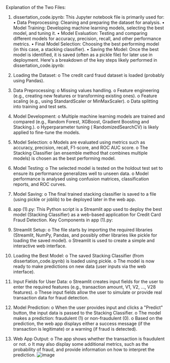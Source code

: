 Explanation of the Two Files:
1. dissertation_code.ipynb:
This Jupyter notebook file is primarily used for:
•	Data Preprocessing: Cleaning and preparing the dataset for analysis.
•	Model Training: Developing machine learning models, selecting the best model, and tuning it.
•	Model Evaluation: Testing and comparing different models for accuracy, precision, recall, and other performance metrics.
•	Final Model Selection: Choosing the best performing model (in this case, a stacking classifier).
•	Saving the Model: Once the best model is identified, it is saved (often as a pickle file) for later use in deployment.
Here's a breakdown of the key steps likely performed in dissertation_code.ipynb:
1.	Loading the Dataset:
o	The credit card fraud dataset is loaded (probably using Pandas).
2.	Data Preprocessing:
o	Missing values handling.
o	Feature engineering (e.g., creating new features or transforming existing ones).
o	Feature scaling (e.g., using StandardScaler or MinMaxScaler).
o	Data splitting into training and test sets.
3.	Model Development:
o	Multiple machine learning models are trained and compared (e.g., Random Forest, XGBoost, Gradient Boosting and Stacking.).
o	Hyperparameter tuning ( RandomizedSearchCV) is likely applied to fine-tune the models.
4.	Model Selection:
o	Models are evaluated using metrics such as accuracy, precision, recall, F1-score, and ROC AUC score.
o	The Stacking Classifier (an ensemble method that combines multiple models) is chosen as the best performing model.
5.	Model Testing:
o	The selected model is tested on the holdout test set to ensure its performance generalizes well to unseen data.
o	Model performance is analysed using confusion matrices, classification reports, and ROC curves.
6.	Model Saving:
o	The final trained stacking classifier is saved to a file (using pickle or joblib) to be deployed later in the web app.
 
2. app (1).py:
This Python script is a Streamlit app used to deploy the best model (Stacking Classifier) as a web-based application for Credit Card Fraud Detection.
Key Components in app (1).py:
1.	Streamlit Setup:
o	The file starts by importing the required libraries (Streamlit, NumPy, Pandas, and possibly other libraries like pickle for loading the saved model).
o	Streamlit is used to create a simple and interactive web interface.
2.	Loading the Best Model:
o	The saved Stacking Classifier (from dissertation_code.ipynb) is loaded using pickle.
o	The model is now ready to make predictions on new data (user inputs via the web interface).
3.	Input Fields for User Data:
o	Streamlit creates input fields for the user to enter the required features (e.g., transaction amount, V1, V2, ..., V28 features).
o	These input fields allow the user to simulate or provide real transaction data for fraud detection.
4.	Model Prediction:
o	When the user provides input and clicks a "Predict" button, the input data is passed to the Stacking Classifier.
o	The model makes a prediction: fraudulent (1) or non-fraudulent (0).
o	Based on the prediction, the web app displays either a success message (if the transaction is legitimate) or a warning (if fraud is detected).
5.	Web App Output:
o	The app shows whether the transaction is fraudulent or not.
o	It may also display some additional metrics, such as the probability of fraud, and provide information on how to interpret the prediction.
![image](https://github.com/user-attachments/assets/e74710d2-01df-4f5f-a44c-06c738bdc92b)
